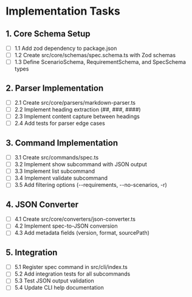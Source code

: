 # Implementation Tasks

## 1. Core Schema Setup
- [ ] 1.1 Add zod dependency to package.json
- [ ] 1.2 Create src/core/schemas/spec.schema.ts with Zod schemas
- [ ] 1.3 Define ScenarioSchema, RequirementSchema, and SpecSchema types

## 2. Parser Implementation
- [ ] 2.1 Create src/core/parsers/markdown-parser.ts
- [ ] 2.2 Implement heading extraction (##, ###, ####)
- [ ] 2.3 Implement content capture between headings
- [ ] 2.4 Add tests for parser edge cases

## 3. Command Implementation
- [ ] 3.1 Create src/commands/spec.ts
- [ ] 3.2 Implement show subcommand with JSON output
- [ ] 3.3 Implement list subcommand
- [ ] 3.4 Implement validate subcommand
- [ ] 3.5 Add filtering options (--requirements, --no-scenarios, -r)

## 4. JSON Converter
- [ ] 4.1 Create src/core/converters/json-converter.ts
- [ ] 4.2 Implement spec-to-JSON conversion
- [ ] 4.3 Add metadata fields (version, format, sourcePath)

## 5. Integration
- [ ] 5.1 Register spec command in src/cli/index.ts
- [ ] 5.2 Add integration tests for all subcommands
- [ ] 5.3 Test JSON output validation
- [ ] 5.4 Update CLI help documentation